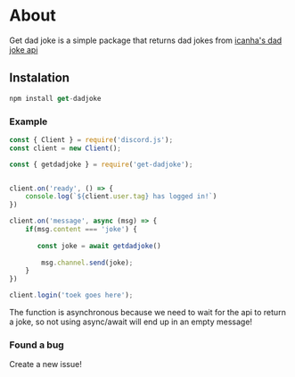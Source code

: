 # About

Get dad joke is a simple package that returns dad jokes from [icanha's dad joke api](https://icanhazdadjoke.com/api)

## Instalation
```js
npm install get-dadjoke
```

### Example

```js
const { Client } = require('discord.js');
const client = new Client();

const { getdadjoke } = require('get-dadjoke');


client.on('ready', () => {
    console.log(`${client.user.tag} has logged in!`)
})

client.on('message', async (msg) => {
    if(msg.content === 'joke') {
    
       const joke = await getdadjoke()
       
        msg.channel.send(joke);
    }
})

client.login('toek goes here');
```

The function is asynchronous because we need to wait for the api to return a joke, so not using async/await will end up in an empty message!

### Found a bug

Create a new issue!
